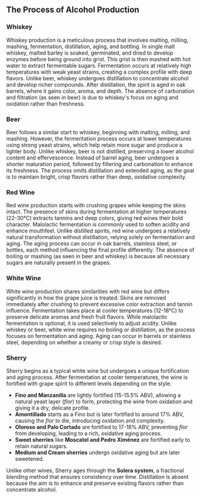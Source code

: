 ## **The Process of Alcohol Production**  

### **Whiskey**  
Whiskey production is a meticulous process that involves malting, milling, mashing, fermentation, distillation, aging, and bottling. In single malt whiskey, malted barley is soaked, germinated, and dried to develop enzymes before being ground into grist. This grist is then mashed with hot water to extract fermentable sugars. Fermentation occurs at relatively high temperatures with weak yeast strains, creating a complex profile with deep flavors. Unlike beer, whiskey undergoes distillation to concentrate alcohol and develop richer compounds. After distillation, the spirit is aged in oak barrels, where it gains color, aroma, and depth. The absence of carbonation and filtration (as seen in beer) is due to whiskey's focus on aging and oxidation rather than freshness.  

### **Beer**  
Beer follows a similar start to whiskey, beginning with malting, milling, and mashing. However, the fermentation process occurs at lower temperatures using strong yeast strains, which help retain more sugar and produce a lighter body. Unlike whiskey, beer is not distilled, preserving a lower alcohol content and effervescence. Instead of barrel aging, beer undergoes a shorter maturation period, followed by filtering and carbonation to enhance its freshness. The process omits distillation and extended aging, as the goal is to maintain bright, crisp flavors rather than deep, oxidative complexity.  

### **Red Wine**  
Red wine production starts with crushing grapes while keeping the skins intact. The presence of skins during fermentation at higher temperatures (22-30°C) extracts tannins and deep colors, giving red wines their bold character. Malolactic fermentation is commonly used to soften acidity and enhance mouthfeel. Unlike distilled spirits, red wine undergoes a relatively natural transformation without distillation, relying solely on fermentation and aging. The aging process can occur in oak barrels, stainless steel, or bottles, each method influencing the final profile differently. The absence of boiling or mashing (as seen in beer and whiskey) is because all necessary sugars are naturally present in the grapes.  

### **White Wine**  
White wine production shares similarities with red wine but differs significantly in how the grape juice is treated. Skins are removed immediately after crushing to prevent excessive color extraction and tannin influence. Fermentation takes place at cooler temperatures (12-18°C) to preserve delicate aromas and fresh fruit flavors. While malolactic fermentation is optional, it is used selectively to adjust acidity. Unlike whiskey or beer, white wine requires no boiling or distillation, as the process focuses on fermentation and aging. Aging can occur in barrels or stainless steel, depending on whether a creamy or crisp style is desired.  

### **Sherry**  
Sherry begins as a typical white wine but undergoes a unique fortification and aging process. After fermentation at cooler temperatures, the wine is fortified with grape spirit to different levels depending on the style. 

- **Fino and Manzanilla** are lightly fortified (15-15.5% ABV), allowing a natural yeast layer (*flor*) to form, protecting the wine from oxidation and giving it a dry, delicate profile.
- **Amontillado** starts as a Fino but is later fortified to around 17% ABV, causing the *flor* to die, introducing oxidation and complexity.
- **Oloroso and Palo Cortado** are fortified to 17-18% ABV, preventing *flor* from developing, leading to a rich, oxidative aging process.
- **Sweet sherries** like **Moscatel and Pedro Ximénez** are fortified early to retain natural sugars.
- **Medium and Cream sherries** undergo oxidative aging but are later sweetened.

Unlike other wines, Sherry ages through the **Solera system**, a fractional blending method that ensures consistency over time. Distillation is absent because the aim is to enhance and preserve existing flavors rather than concentrate alcohol.
